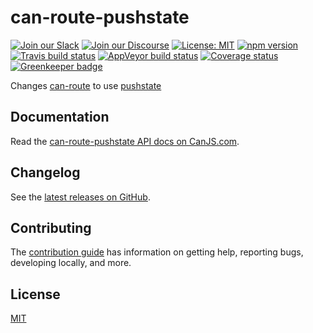 # can-route-pushstate

[![Join our Slack](https://img.shields.io/badge/slack-join%20chat-611f69.svg)](https://www.bitovi.com/community/slack?utm_source=badge&utm_medium=badge&utm_campaign=pr-badge&utm_content=badge)
[![Join our Discourse](https://img.shields.io/discourse/https/forums.bitovi.com/posts.svg)](https://forums.bitovi.com/?utm_source=badge&utm_medium=badge&utm_campaign=pr-badge&utm_content=badge)
[![License: MIT](https://img.shields.io/badge/license-MIT-blue.svg)](https://github.com/canjs/can-route-pushstate/blob/master/LICENSE.md)
[![npm version](https://badge.fury.io/js/can-route-pushstate.svg)](https://www.npmjs.com/package/can-route-pushstate)
[![Travis build status](https://travis-ci.org/canjs/can-route-pushstate.svg?branch=master)](https://travis-ci.org/canjs/can-route-pushstate)
[![AppVeyor build status](https://ci.appveyor.com/api/projects/status/github/canjs/can-route-pushstate?branch=master&svg=true)](https://ci.appveyor.com/project/matthewp/can-route-pushstate)
[![Coverage status](https://coveralls.io/repos/github/canjs/can-route-pushstate/badge.svg?branch=master)](https://coveralls.io/github/canjs/can-route-pushstate?branch=master)
[![Greenkeeper badge](https://badges.greenkeeper.io/canjs/can-route-pushstate.svg)](https://greenkeeper.io/)

Changes [can-route](https://github.com/canjs/can-route) to use [pushstate](https://developer.mozilla.org/en-US/docs/Web/Guide/API/DOM/Manipulating_the_browser_history)

## Documentation

Read the [can-route-pushstate API docs on CanJS.com](https://canjs.com/doc/can-route-pushstate.html).

## Changelog

See the [latest releases on GitHub](https://github.com/canjs/can-route-pushstate/releases).

## Contributing

The [contribution guide](https://github.com/canjs/can-route-pushstate/blob/master/CONTRIBUTING.md) has information on getting help, reporting bugs, developing locally, and more.

## License

[MIT](https://github.com/canjs/can-route-pushstate/blob/master/LICENSE.md)
